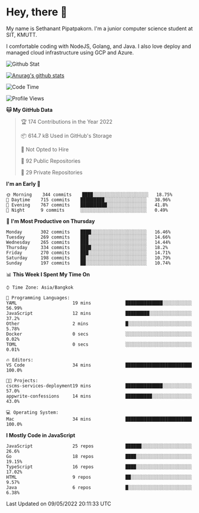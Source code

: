 # Hey, there 🙌
My name is Sethanant Pipatpakorn. I'm a junior computer science student at SIT, KMUTT.

I comfortable coding with NodeJS, Golang, and Java. I also love deploy and managed cloud infrastructure using GCP and Azure.

![Github Stat](https://github-profile-summary-cards.vercel.app/api/cards/profile-details?username=thetkpark&theme=dracula)

[![Anurag's github stats](https://github-readme-stats.vercel.app/api?username=thetkpark&count_private=true&show_icons=true&theme=tokyonight)](https://github.com/anuraghazra/github-readme-stats)

<!--START_SECTION:waka-->
![Code Time](http://img.shields.io/badge/Code%20Time-0-blue)

![Profile Views](http://img.shields.io/badge/Profile%20Views-1-blue)

**🐱 My GitHub Data** 

> 🏆 174 Contributions in the Year 2022
 > 
> 📦 614.7 kB Used in GitHub's Storage 
 > 
> 🚫 Not Opted to Hire
 > 
> 📜 92 Public Repositories 
 > 
> 🔑 29 Private Repositories  
 > 
**I'm an Early 🐤** 

```text
🌞 Morning    344 commits    ████░░░░░░░░░░░░░░░░░░░░░   18.75% 
🌆 Daytime    715 commits    █████████░░░░░░░░░░░░░░░░   38.96% 
🌃 Evening    767 commits    ██████████░░░░░░░░░░░░░░░   41.8% 
🌙 Night      9 commits      ░░░░░░░░░░░░░░░░░░░░░░░░░   0.49%

```
📅 **I'm Most Productive on Thursday** 

```text
Monday       302 commits    ████░░░░░░░░░░░░░░░░░░░░░   16.46% 
Tuesday      269 commits    ███░░░░░░░░░░░░░░░░░░░░░░   14.66% 
Wednesday    265 commits    ███░░░░░░░░░░░░░░░░░░░░░░   14.44% 
Thursday     334 commits    ████░░░░░░░░░░░░░░░░░░░░░   18.2% 
Friday       270 commits    ███░░░░░░░░░░░░░░░░░░░░░░   14.71% 
Saturday     198 commits    ██░░░░░░░░░░░░░░░░░░░░░░░   10.79% 
Sunday       197 commits    ██░░░░░░░░░░░░░░░░░░░░░░░   10.74%

```


📊 **This Week I Spent My Time On** 

```text
⌚︎ Time Zone: Asia/Bangkok

💬 Programming Languages: 
YAML                     19 mins             ██████████████░░░░░░░░░░░   56.99% 
JavaScript               12 mins             █████████░░░░░░░░░░░░░░░░   37.2% 
Other                    2 mins              █░░░░░░░░░░░░░░░░░░░░░░░░   5.78% 
Docker                   0 secs              ░░░░░░░░░░░░░░░░░░░░░░░░░   0.02% 
TOML                     0 secs              ░░░░░░░░░░░░░░░░░░░░░░░░░   0.01%

🔥 Editors: 
VS Code                  34 mins             █████████████████████████   100.0%

🐱‍💻 Projects: 
cscms-services-deployment19 mins             ██████████████░░░░░░░░░░░   57.0% 
appwrite-confessions     14 mins             ██████████░░░░░░░░░░░░░░░   43.0%

💻 Operating System: 
Mac                      34 mins             █████████████████████████   100.0%

```

**I Mostly Code in JavaScript** 

```text
JavaScript               25 repos            ██████░░░░░░░░░░░░░░░░░░░   26.6% 
Go                       18 repos            ████░░░░░░░░░░░░░░░░░░░░░   19.15% 
TypeScript               16 repos            ████░░░░░░░░░░░░░░░░░░░░░   17.02% 
HTML                     9 repos             ██░░░░░░░░░░░░░░░░░░░░░░░   9.57% 
Java                     6 repos             █░░░░░░░░░░░░░░░░░░░░░░░░   6.38%

```



 Last Updated on 09/05/2022 20:11:33 UTC
<!--END_SECTION:waka-->

